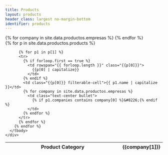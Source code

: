 ```yaml
---
title: Products
layout: products
header_class: largest no-margin-bottom
identifier: products
---
```


  <table class="table table-bordered table-striped table-matriz table-fixed">
    <thead>
      <tr>
        <th colspan="2" class="text-center">Product Category</th>
        {% for company in site.data.productos.empresas %}
          <th width="10%" class="text-center">
            {{company[1]}}
          </th>
        {% endfor %}
      </tr>
    </thead>
    <div class="scrollable-area">
      <tbody>
        {% for p in site.data.productos.products %}

          {% for p1 in p[1] %}
          <tr>
            {% if forloop.first == true %}
              <td rowspan="{{ forloop.length }}" class="{{p[0]}}">
                {{p[0] | capitalize}}
              </td>
            {% endif %}
            <td class="{{p[0]}} filterable-cell">{{ p1.name | capitalize }}</td>
            {% for company in site.data.productos.empresas %}
              <td class="text-center bullet">
                {% if p1.companies contains company[0] %}&#8226;{% endif %}
              </td>
            {% endfor %}
          </tr>
          {% endfor %}
        {% endfor %}
      </tbody>
    </div>
  </table>

<script src="{{base}}/js/jquery.stickytableheaders.min.js"></script>
<script type="text/javascript">
$('.table').stickyTableHeaders({fixedOffset: $('#main-navbar-container')});
</script>

